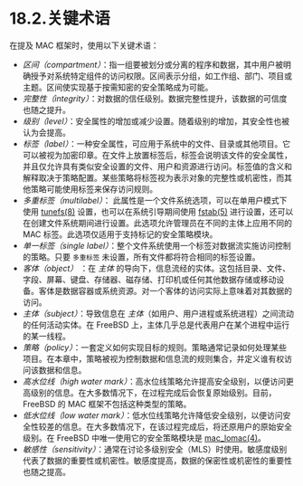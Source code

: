 # 18.2.关键术语

在提及 MAC 框架时，使用以下关键术语：

- _区间（compartment）_：指一组要被划分或分离的程序和数据，其中用户被明确授予对系统特定组件的访问权限。区间表示分组，如工作组、部门、项目或主题。区间使实现基于按需知密的安全策略成为可能。
- _完整性（integrity）_：对数据的信任级别。数据完整性提升，该数据的可信度也随之提升。
- _级别（level）_：安全属性的增加或减少设置。随着级别的增加，其安全性也被认为会提高。
- _标签（label）_：一种安全属性，可应用于系统中的文件、目录或其他项目。它可以被视为加密印章。在文件上放置标签后，标签会说明该文件的安全属性，并且仅允许具有类似安全设置的文件、用户和资源进行访问。标签值的含义和解释取决于策略配置。某些策略将标签视为表示对象的完整性或机密性，而其他策略可能使用标签来保存访问规则。
- _多重标签（multilabel）_： 此属性是一个文件系统选项，可以在单用户模式下使用 [tunefs(8)](https://www.freebsd.org/cgi/man.cgi?query=tunefs&sektion=8&format=html) 设置，也可以在系统引导期间使用 [fstab(5)](https://www.freebsd.org/cgi/man.cgi?query=fstab&sektion=5&format=html) 进行设置，还可以在创建文件系统期间进行设置。此选项允许管理员在不同的主体上应用不同的 MAC 标签。此选项仅适用于支持标记的安全策略模块。
- _单一标签（single label）_：整个文件系统使用一个标签对数据流实施访问控制的策略。只要 `多重标签` 未设置，所有文件都将符合相同的标签设置。
- _客体（object）_ ：在 _主体_ 的导向下，信息流经的实体。这包括目录、文件、字段、屏幕、键盘、存储器、磁存储、打印机或任何其他数据存储或移动设备。客体是数据容器或系统资源。对一个客体的访问实际上意味着对其数据的访问。
- _主体（subject）_：导致信息在 _主体_（如用户、用户进程或系统进程）之间流动的任何活动实体。在 FreeBSD 上，主体几乎总是代表用户在某个进程中运行的某一线程。
- _策略（policy）_：一套定义如何实现目标的规则。策略通常记录如何处理某些项目。在本章中，策略被视为控制数据和信息流的规则集合，并定义谁有权访问该数据和信息。
- _高水位线（high water mark）_：高水位线策略允许提高安全级别，以便访问更高级别的信息。在大多数情况下，在过程完成后会恢复原始级别。目前，FreeBSD 的 MAC 框架不包括这种类型的策略。
- _低水位线（low water mark）_：低水位线策略允许降低安全级别，以便访问安全性较差的信息。在大多数情况下，在该过程完成后，将还原用户的原始安全级别。在 FreeBSD 中唯一使用它的安全策略模块是 [mac_lomac(4)](https://www.freebsd.org/cgi/man.cgi?query=mac_lomac&sektion=4&format=html)。
- _敏感性（sensitivity）_：通常在讨论多级别安全（MLS）时使用。敏感度级别代表了数据的重要性或机密性。敏感度提高，数据的保密性或机密性的重要性也随之提高。
